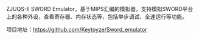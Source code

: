 ZJUQS-II SWORD Emulator，基于MIPS汇编的模拟器，支持模拟SWORD平台上的各种外设，查看寄存器、内存状态等，包括单步调试、全速运行等功能。

项目地址：https://github.com/Keytoyze/Sword_emulator
